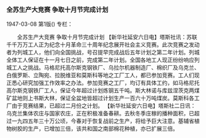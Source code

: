 ### 全苏生产大竞赛  争取十月节完成计划

1947-03-08
第1版()
专栏：

　　全苏生产大竞赛
    争取十月节完成计划
    【新华社延安六日电】塔斯社讯：苏联千千万万工人正为纪念十月革命三十周年纪念展开社会主义竞赛。此次竞赛之发动者为列城工人，他们向全国挑战，号召提早完成战后五年计划之第二年计划。列城全体工人保证在十一月七日之前，完成第二年计划。全国各地工人现正纷纷响应列城工人之挑战。马格尼托高尔斯克钢铁厂、乌拉尔机器制造厂、棉织厂及乌克兰、白俄罗斯、立陶宛、拉脱维亚和莫斯科等地之工厂工人，都已参加竞赛。工人们现正悉心研究加强工作效率之办法。参加竞赛之工厂，均订有具体工约，如马格尼托高尔斯克钢铁厂工人，保证今年超过计划炼钢五千吨。斯大林诺与库兹涅茨克两煤矿盆地则上书斯大林，保证全盆地皆超过计划生产一百六十万吨煤炭。莫斯科各工厂由于竞赛结果，已超过二月份之计划。
    【新华社延安六日电】塔斯社二日讯：乌克兰集体农庄与国家农庄，正在积极准备春耕。去秋冬季庄稼的播种面积，已超过一九四五年三十万公顷，今春对于恢复战前之生产，将给予巨大注意。基辅省植物树胶的生产，已增加三倍，该共和国之南部棉花种植，亦已扩展三倍。
